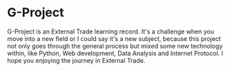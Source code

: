 # G-Project

G-Project is an External Trade learning record. It's a challenge when you move into a new field or I could say it's a new subject, because this project not only goes through the general process but mixed some new technology within, like Python, Web development, Data Analysis and Internet Protocol. I hope you enjoying the journey in External Trade.